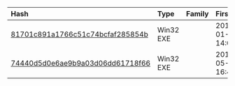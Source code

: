 |Hash|Type|Family|First_Seen|Name|
|:--|:--|:--|:--|:--|
|[81701c891a1766c51c74bcfaf285854b](https://www.virustotal.com/gui/file/81701c891a1766c51c74bcfaf285854b)|Win32 EXE||2019-01-07 14:01:25|ScreenBooking.exe|
|[74440d5d0e6ae9b9a03d06dd61718f66](https://www.virustotal.com/gui/file/74440d5d0e6ae9b9a03d06dd61718f66)|Win32 EXE||2018-05-25 16:44:10|Revenge@2.0.exe|
